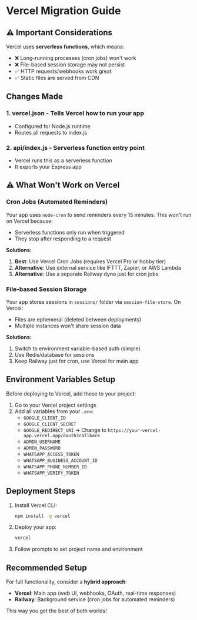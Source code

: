 # Vercel Migration Guide

## ⚠️ Important Considerations

Vercel uses **serverless functions**, which means:
- ❌ Long-running processes (cron jobs) won't work
- ❌ File-based session storage may not persist
- ✅ HTTP requests/webhooks work great
- ✅ Static files are served from CDN

## Changes Made

### 1. **vercel.json** - Tells Vercel how to run your app
- Configured for Node.js runtime
- Routes all requests to index.js

### 2. **api/index.js** - Serverless function entry point
- Vercel runs this as a serverless function
- It exports your Express app

## ⚠️ What Won't Work on Vercel

### Cron Jobs (Automated Reminders)
Your app uses `node-cron` to send reminders every 15 minutes. This won't run on Vercel because:
- Serverless functions only run when triggered
- They stop after responding to a request

**Solutions:**
1. **Best**: Use Vercel Cron Jobs (requires Vercel Pro or hobby tier)
2. **Alternative**: Use external service like IFTTT, Zapier, or AWS Lambda
3. **Alternative**: Use a separate Railway dyno just for cron jobs

### File-based Session Storage
Your app stores sessions in `sessions/` folder via `session-file-store`. On Vercel:
- Files are ephemeral (deleted between deployments)
- Multiple instances won't share session data

**Solutions:**
1. Switch to environment variable-based auth (simple)
2. Use Redis/database for sessions
3. Keep Railway just for cron, use Vercel for main app

## Environment Variables Setup

Before deploying to Vercel, add these to your project:

1. Go to your Vercel project settings
2. Add all variables from your `.env`:
   - `GOOGLE_CLIENT_ID`
   - `GOOGLE_CLIENT_SECRET`
   - `GOOGLE_REDIRECT_URI` → Change to `https://your-vercel-app.vercel.app/oauth2callback`
   - `ADMIN_USERNAME`
   - `ADMIN_PASSWORD`
   - `WHATSAPP_ACCESS_TOKEN`
   - `WHATSAPP_BUSINESS_ACCOUNT_ID`
   - `WHATSAPP_PHONE_NUMBER_ID`
   - `WHATSAPP_VERIFY_TOKEN`

## Deployment Steps

1. Install Vercel CLI:
   ```bash
   npm install -g vercel
   ```

2. Deploy your app:
   ```bash
   vercel
   ```

3. Follow prompts to set project name and environment

## Recommended Setup

For full functionality, consider a **hybrid approach**:
- **Vercel**: Main app (web UI, webhooks, OAuth, real-time responses)
- **Railway**: Background service (cron jobs for automated reminders)

This way you get the best of both worlds!
